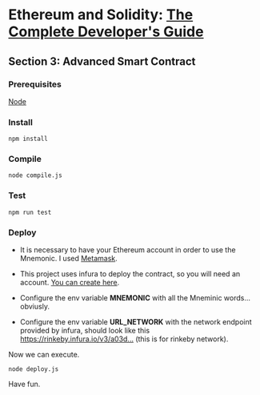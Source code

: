 # Ethereum and Solidity: [The Complete Developer's Guide](https://www.udemy.com/course/ethereum-and-solidity-the-complete-developers-guide)

## Section 3: Advanced Smart Contract

### Prerequisites

[Node](https://nodejs.org/es/)

### Install

`npm install`

### Compile

`node compile.js`

### Test

`npm run test`

### Deploy

- It is necessary to have your Ethereum account in order to use the Mnemonic. I used [Metamask](https://metamask.io/).
- This project uses infura to deploy the contract, so you will need an account. [You can create here](https://infura.io).

- Configure the env variable **MNEMONIC** with all the Mneminic words... obviusly.
- Configure the env variable **URL_NETWORK** with the network endpoint provided by infura, should look like this <https://rinkeby.infura.io/v3/a03d...> (this is for rinkeby network).

Now we can execute.

`node deploy.js`

Have fun.
